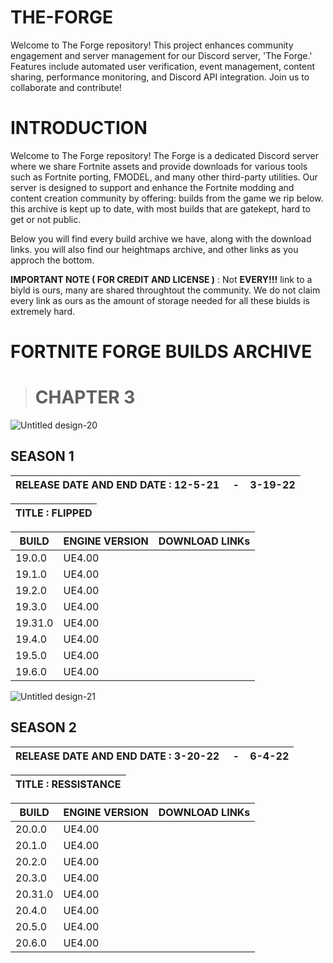 # THE-FORGE
Welcome to The Forge repository! This project enhances community engagement and server management for our Discord server, 'The Forge.' Features include automated user verification, event management, content sharing, performance monitoring, and Discord API integration. Join us to collaborate and contribute!

# INTRODUCTION
Welcome to The Forge repository! The Forge is a dedicated Discord server where we share Fortnite assets and provide downloads for various tools such as Fortnite porting, FMODEL, and many other third-party utilities. Our server is designed to support and enhance the Fortnite modding and content creation community by offering: builds from the game we rip below. this archive is kept up to date, with most builds that are gatekept, hard to get or not public.

Below you will find every build archive we have, along with the download links. you will also find our heightmaps archive, and other links as you approch the bottom.


**IMPORTANT NOTE ( FOR CREDIT AND LICENSE )** : Not **EVERY!!!** link to a biyld is ours, many are shared throughtout the community. We do not claim every link as ours as the amount of storage needed for all these biulds is extremely hard.

# FORTNITE FORGE BUILDS ARCHIVE 

> # CHAPTER 3 


































![Untitled design-20](https://github.com/user-attachments/assets/0fccb13e-618b-4789-9a54-5822eb8cbb13)


</head>
<body>
    <h2>SEASON 1    </h2>
    <table class="data-table">
        <thead>
            <tr>
                <th>RELEASE DATE AND END DATE : 12-5-21‎‎ ‎ ‎ ‎ ‎ -‎ ‎ ‎ ‎ ‎3-19-22 </th> <table class="data-table">
        <thead>
            <tr>
                <th> TITLE : FLIPPED </th>
    <table class="data-table">
        <thead>
            <tr>
                <th>BUILD</th>
                <th>ENGINE VERSION</th>
                <th>DOWNLOAD LINKs</th>
            </tr>
        </thead>
        <tbody>
            <tr>
                <td>19.0.0</td>
                <td> UE4.00</td>
                <td><a href= </a></td>
            </tr>
            <tr>
                <td>19.1.0</td>
                <td>UE4.00</td>
                <td><a href= </a></td>
            </tr>
            <tr>
                <td>19.2.0</td>
                <td>UE4.00</td>
                <td><a href= </a></td>
            </tr>
            <tr>
                <td>19.3.0</td>
                <td>UE4.00</td>
                <td><a href= </a></td>
             </tr>
            <tr>
                <td>19.31.0</td>
                <td>UE4.00</td>
                <td><a href= </a></td>
            </tr>
            <tr>
                <td>19.4.0</td>
                <td>UE4.00</td>
                <td><a href= </a></td>
            </tr>
            <tr>
                <td>19.5.0</td>
                <td>UE4.00</td>
                <td><a href= </a></td>
            </tr>
            <tr>
                <td>19.6.0</td>
                <td>UE4.00</td>
                <td><a href= </a></td>
            </tr>
        </tbody>
    </table>
</body>
</html>






![Untitled design-21](https://github.com/user-attachments/assets/809377bf-b8b6-4e36-8678-6dc793b24550)










</head>
<body>
    <h2>SEASON 2    </h2>
    <table class="data-table">
        <thead>
            <tr>
                <th>RELEASE DATE AND END DATE : 3-20-22‎‎ ‎ ‎ ‎ ‎ -‎ ‎ ‎ ‎ ‎6-4-22 </th> <table class="data-table">
        <thead>
            <tr>
                <th> TITLE : RESSISTANCE </th>
    <table class="data-table">
        <thead>
            <tr>
                <th>BUILD</th>
                <th>ENGINE VERSION</th>
                <th>DOWNLOAD LINKs</th>
            </tr>
        </thead>
        <tbody>
            <tr>
                <td>20.0.0</td>
                <td> UE4.00</td>
                <td><a href= </a></td>
            </tr>
            <tr>
                <td>20.1.0</td>
                <td>UE4.00</td>
                <td><a href= </a></td>
            </tr>
            <tr>
                <td>20.2.0</td>
                <td>UE4.00</td>
                <td><a href= </a></td>
            </tr>
            <tr>
                <td>20.3.0</td>
                <td>UE4.00</td>
                <td><a href= </a></td>
             </tr>
            <tr>
                <td>20.31.0</td>
                <td>UE4.00</td>
                <td><a href= </a></td>
            </tr>
            <tr>
                <td>20.4.0</td>
                <td>UE4.00</td>
                <td><a href= </a></td>
            </tr>
            <tr>
                <td>20.5.0</td>
                <td>UE4.00</td>
                <td><a href= </a></td>
            </tr>
            <tr>
                <td>20.6.0</td>
                <td>UE4.00</td>
                <td><a href= </a></td>
            </tr>
        </tbody>
    </table>
</body>
</html>


